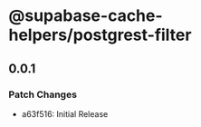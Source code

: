 # @supabase-cache-helpers/postgrest-filter

## 0.0.1

### Patch Changes

- a63f516: Initial Release

